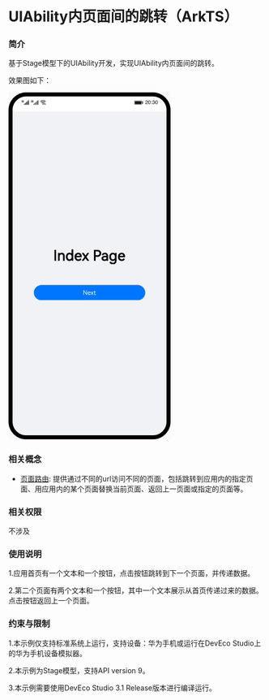 # UIAbility内页面间的跳转（ArkTS）

### 简介

基于Stage模型下的UIAbility开发，实现UIAbility内页面间的跳转。

效果图如下：

![](screenshots/device/pageRouter.gif)

### 相关概念

- [页面路由](https://developer.harmonyos.com/cn/docs/documentation/doc-references-V3/js-apis-router-0000001478061893-V3?catalogVersion=V3): 提供通过不同的url访问不同的页面，包括跳转到应用内的指定页面、用应用内的某个页面替换当前页面、返回上一页面或指定的页面等。

### 相关权限

不涉及

### 使用说明

1.应用首页有一个文本和一个按钮，点击按钮跳转到下一个页面，并传递数据。

2.第二个页面有两个文本和一个按钮，其中一个文本展示从首页传递过来的数据。点击按钮返回上一个页面。

### 约束与限制

1.本示例仅支持标准系统上运行，支持设备：华为手机或运行在DevEco Studio上的华为手机设备模拟器。

2.本示例为Stage模型，支持API version 9。

3.本示例需要使用DevEco Studio 3.1 Release版本进行编译运行。
